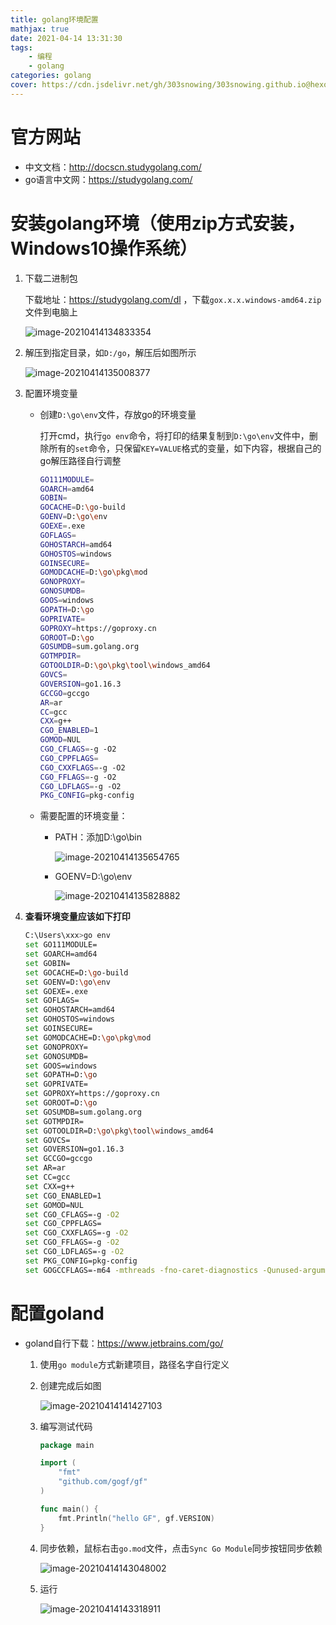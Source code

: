 ```yaml
---
title: golang环境配置
mathjax: true
date: 2021-04-14 13:31:30
tags: 
	- 编程
	- golang
categories: golang
cover: https://cdn.jsdelivr.net/gh/303snowing/303snowing.github.io@hexo-img/footer-gopher.jpg
---
```


# 官方网站

* 中文文档：<http://docscn.studygolang.com/>
* go语言中文网：<https://studygolang.com/>

<!--more-->

# 安装golang环境（使用zip方式安装，Windows10操作系统）

1. 下载二进制包

    下载地址：<https://studygolang.com/dl> ，下载`gox.x.x.windows-amd64.zip`文件到电脑上

    ![image-20210414134833354](https://cdn.jsdelivr.net/gh/303snowing/303snowing.github.io@hexo-img/image-20210414134833354.png)

2. 解压到指定目录，如`D:/go`，解压后如图所示

    ![image-20210414135008377](https://cdn.jsdelivr.net/gh/303snowing/303snowing.github.io@hexo-img/image-20210414135008377.png)

3. 配置环境变量

    * 创建`D:\go\env`文件，存放go的环境变量

        打开cmd，执行`go env`命令，将打印的结果复制到`D:\go\env`文件中，删除所有的`set`命令，只保留`KEY=VALUE`格式的变量，如下内容，根据自己的go解压路径自行调整

        ```bash
        GO111MODULE=
        GOARCH=amd64
        GOBIN=
        GOCACHE=D:\go-build
        GOENV=D:\go\env
        GOEXE=.exe
        GOFLAGS=
        GOHOSTARCH=amd64
        GOHOSTOS=windows
        GOINSECURE=
        GOMODCACHE=D:\go\pkg\mod
        GONOPROXY=
        GONOSUMDB=
        GOOS=windows
        GOPATH=D:\go
        GOPRIVATE=
        GOPROXY=https://goproxy.cn
        GOROOT=D:\go
        GOSUMDB=sum.golang.org
        GOTMPDIR=
        GOTOOLDIR=D:\go\pkg\tool\windows_amd64
        GOVCS=
        GOVERSION=go1.16.3
        GCCGO=gccgo
        AR=ar
        CC=gcc
        CXX=g++
        CGO_ENABLED=1
        GOMOD=NUL
        CGO_CFLAGS=-g -O2
        CGO_CPPFLAGS=
        CGO_CXXFLAGS=-g -O2
        CGO_FFLAGS=-g -O2
        CGO_LDFLAGS=-g -O2
        PKG_CONFIG=pkg-config
        ```

    * 需要配置的环境变量：
        * PATH：添加D:\go\bin

            ![image-20210414135654765](https://cdn.jsdelivr.net/gh/303snowing/303snowing.github.io@hexo-img/image-20210414135654765.png)

        * GOENV=D:\go\env

            ![image-20210414135828882](https://cdn.jsdelivr.net/gh/303snowing/303snowing.github.io@hexo-img/image-20210414135828882.png)

4. **查看环境变量应该如下打印**

    ```bash
    C:\Users\xxx>go env
    set GO111MODULE=
    set GOARCH=amd64
    set GOBIN=
    set GOCACHE=D:\go-build
    set GOENV=D:\go\env
    set GOEXE=.exe
    set GOFLAGS=
    set GOHOSTARCH=amd64
    set GOHOSTOS=windows
    set GOINSECURE=
    set GOMODCACHE=D:\go\pkg\mod
    set GONOPROXY=
    set GONOSUMDB=
    set GOOS=windows
    set GOPATH=D:\go
    set GOPRIVATE=
    set GOPROXY=https://goproxy.cn
    set GOROOT=D:\go
    set GOSUMDB=sum.golang.org
    set GOTMPDIR=
    set GOTOOLDIR=D:\go\pkg\tool\windows_amd64
    set GOVCS=
    set GOVERSION=go1.16.3
    set GCCGO=gccgo
    set AR=ar
    set CC=gcc
    set CXX=g++
    set CGO_ENABLED=1
    set GOMOD=NUL
    set CGO_CFLAGS=-g -O2
    set CGO_CPPFLAGS=
    set CGO_CXXFLAGS=-g -O2
    set CGO_FFLAGS=-g -O2
    set CGO_LDFLAGS=-g -O2
    set PKG_CONFIG=pkg-config
    set GOGCCFLAGS=-m64 -mthreads -fno-caret-diagnostics -Qunused-arguments -fmessage-length=0 -fdebug-prefix-map=C:\Users\303sn\AppData\Local\Temp\go-build3612435218=/tmp/go-build -gno-record-gcc-switches
    ```

    

# 配置goland

* goland自行下载：<https://www.jetbrains.com/go/>

    1. 使用`go module`方式新建项目，路径名字自行定义

    2. 创建完成后如图

        ![image-20210414141427103](https://cdn.jsdelivr.net/gh/303snowing/303snowing.github.io@hexo-img/image-20210414141427103.png)

    3. 编写测试代码

        ```go
        package main
        
        import (
        	"fmt"
        	"github.com/gogf/gf"
        )
        
        func main() {
        	fmt.Println("hello GF", gf.VERSION)
        }
        ```

    4. 同步依赖，鼠标右击`go.mod`文件，点击`Sync Go Module`同步按钮同步依赖

        ![image-20210414143048002](https://cdn.jsdelivr.net/gh/303snowing/303snowing.github.io@hexo-img/image-20210414143048002.png)

    5. 运行

        ![image-20210414143318911](https://cdn.jsdelivr.net/gh/303snowing/303snowing.github.io@hexo-img/image-20210414143318911.png)
